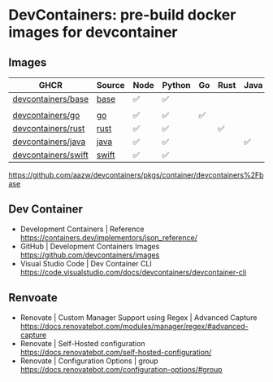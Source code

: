 # DevContainers: pre-build docker images for devcontainer

## Images

| GHCR     | Source   | Node     | Python   | Go       | Rust     | Java     | Swift    |
|----------|----------|----------|----------|----------|----------|----------|----------|
| [devcontainers/base](https://github.com/aazw/devcontainers/pkgs/container/devcontainers%2Fbase)   | [base](./images/base/)   | ✅️ | ✅️ | | | | |
| | | | | | | |
| [devcontainers/go](https://github.com/aazw/devcontainers/pkgs/container/devcontainers%2Fgo)       | [go](./images/go/)       | ✅️ | ✅️ | ✅️ |    |    |    |
| [devcontainers/rust](https://github.com/aazw/devcontainers/pkgs/container/devcontainers%2Frust)   | [rust](./images/rust/)   | ✅️ | ✅️ |    | ✅️ |    |    |
| [devcontainers/java](https://github.com/aazw/devcontainers/pkgs/container/devcontainers%2Fjava)   | [java](./images/java/)   | ✅️ | ✅️ |    |    | ✅️ |    |
| [devcontainers/swift](https://github.com/aazw/devcontainers/pkgs/container/devcontainers%2Fswift) | [swift](./images/swift/) | ✅️ | ✅️ |    |    |    | ✅️ |

https://github.com/aazw/devcontainers/pkgs/container/devcontainers%2Fbase

## Dev Container

* Development Containers | Reference  
  https://containers.dev/implementors/json_reference/
* GitHub | Development Containers Images  
  https://github.com/devcontainers/images
* Visual Studio Code | Dev Container CLI  
  https://code.visualstudio.com/docs/devcontainers/devcontainer-cli

## Renvoate

* Renovate | Custom Manager Support using Regex | Advanced Capture  
  https://docs.renovatebot.com/modules/manager/regex/#advanced-capture
* Renovate | Self-Hosted configuration  
  https://docs.renovatebot.com/self-hosted-configuration/
* Renovate | Configuration Options | group  
  https://docs.renovatebot.com/configuration-options/#group
